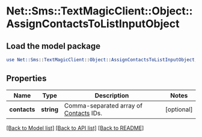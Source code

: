 # Net::Sms::TextMagicClient::Object::AssignContactsToListInputObject

## Load the model package
```perl
use Net::Sms::TextMagicClient::Object::AssignContactsToListInputObject;
```

## Properties
Name | Type | Description | Notes
------------ | ------------- | ------------- | -------------
**contacts** | **string** | Comma-separated array of [Contacts](https://docs.textmagic.com/#tag/Contacts) IDs. | [optional] 

[[Back to Model list]](../README.md#documentation-for-models) [[Back to API list]](../README.md#documentation-for-api-endpoints) [[Back to README]](../README.md)


